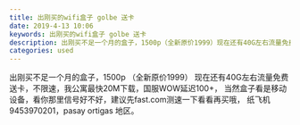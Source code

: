 ```yaml
---
title: 出刚买的wifi盒子 golbe 送卡
date: 2019-4-13 10:06
keywords: 出刚买的wifi盒子 golbe 送卡
description: 出刚买不足一个月的盒子，1500p（全新原价1999）现在还有40G左右流量免费送卡，不限速，我公寓最快20M下载，国服WOW延迟100+，当然盒子看是移动设备，看你那里信号好不好，建议先fast.com测速一下看看再买哦，纸飞机94539
categories: used
---
```

<td class="t_f" id="postmessage_3481808">

出刚买不足一个月的盒子，1500p （全新原价1999） 现在还有40G左右流量免费送卡，不限速，我公寓最快20M下载，国服WOW延迟100+， 当然盒子看是移动设备，看你那里信号好不好，建议先fast.com测速一下看看再买哦， 纸飞机9453970201，pasay ortigas 地区。</td>
